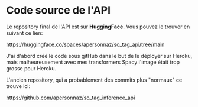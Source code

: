 # Code source de l'API

Le repository final de l'API est sur **HuggingFace**. Vous pouvez le trouver en suivant ce lien:

https://huggingface.co/spaces/apersonnaz/so_tag_api/tree/main

J'ai d'abord créé le code sous gitHub dans le but de le déployer sur Heroku, mais malheureusement avec mes transformers Spacy l'image était trop grosse pour Heroku.

L'ancien repository, qui a probablement des commits plus "normaux" ce trouve ici:

https://github.com/apersonnaz/so_tag_inference_api